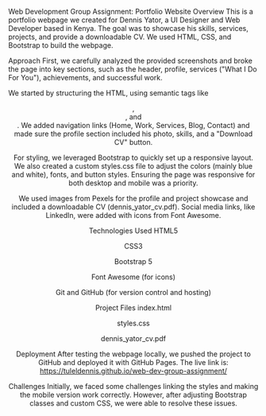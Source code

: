 Web Development Group Assignment: Portfolio Website
Overview
This is a portfolio webpage we created for Dennis Yator, a UI Designer and Web Developer based in Kenya. The goal was to showcase his skills, services, projects, and provide a downloadable CV. We used HTML, CSS, and Bootstrap to build the webpage.

Approach
First, we carefully analyzed the provided screenshots and broke the page into key sections, such as the header, profile, services ("What I Do For You"), achievements, and successful work.

We started by structuring the HTML, using semantic tags like <header>, <section>, and <footer>. We added navigation links (Home, Work, Services, Blog, Contact) and made sure the profile section included his photo, skills, and a "Download CV" button.

For styling, we leveraged Bootstrap to quickly set up a responsive layout. We also created a custom styles.css file to adjust the colors (mainly blue and white), fonts, and button styles. Ensuring the page was responsive for both desktop and mobile was a priority.

We used images from Pexels for the profile and project showcase and included a downloadable CV (dennis_yator_cv.pdf). Social media links, like LinkedIn, were added with icons from Font Awesome.

Technologies Used
HTML5

CSS3

Bootstrap 5

Font Awesome (for icons)

Git and GitHub (for version control and hosting)

Project Files
index.html

styles.css

dennis_yator_cv.pdf

Deployment
After testing the webpage locally, we pushed the project to GitHub and deployed it with GitHub Pages.
The live link is: https://tuleldennis.github.io/web-dev-group-assignment/

Challenges
Initially, we faced some challenges linking the styles and making the mobile version work correctly. However, after adjusting Bootstrap classes and custom CSS, we were able to resolve these issues.

